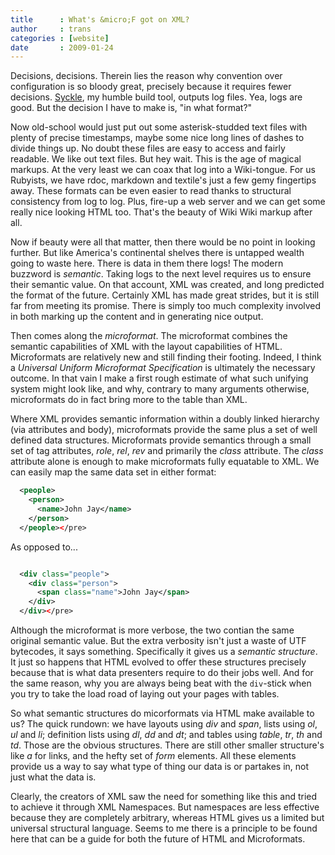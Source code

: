 ```yaml
---
title      : What's &micro;F got on XML?
author     : trans
categories : [website]
date       : 2009-01-24
---
```


Decisions, decisions. Therein lies the reason why convention over configuration is so bloody great, precisely because it requires fewer decisions. [Syckle](http://proutils.rubyforge.org/syckle), my humble build tool, outputs log files. Yea, logs are good. But the decision I have to make is, "in what format?"

Now old-school would just put out some asterisk-studded text files with plenty of precise timestamps, maybe some nice long lines of dashes to divide things up. No doubt these files are easy to access and fairly readable. We like out text files. But hey wait. This is the age of magical markups. At the very least we can coax that log into a Wiki-tongue. For us Rubyists, we have rdoc, markdown and textile's just a few gemy fingertips away. These formats can be even easier to read thanks to structural consistency from log to log. Plus, fire-up a web server and we can get some really nice looking HTML too. That's the beauty of Wiki Wiki markup after all.

Now if beauty were all that matter, then there would be no point in looking further. But like America's continental shelves there is untapped wealth going to waste here. There is data in them there logs! The modern buzzword is *semantic*. Taking logs to the next level requires us to ensure their semantic value. On that account, XML was created, and long predicted the format of the future. Certainly XML has made great strides, but it is still far from meeting its promise. There is simply too much complexity involved in both marking up the content and in generating nice output.

Then comes along the *microformat*. The microformat combines the semantic capabilities of XML with the layout capabilities of HTML. Microformats are relatively new and still finding their footing. Indeed, I think a *Universal Uniform Microformat Specification* is ultimately the necessary outcome. In that vain I make a first rough estimate of what such unifying system might look like, and why, contrary to many arguments otherwise, microformats do in fact bring more to the table than XML.

Where XML provides semantic information within a doubly linked hierarchy (via attributes and body), microformats provide the same plus a set of well defined data structures. Microformats provide semantics through a small set of tag attributes, *role*, *rel*, *rev* and primarily the *class* attribute. The *class* attribute alone is enough to make microformats fully equatable to XML. We can easily map the same data set in either format:

```xml
  <people>
    <person>
      <name>John Jay</name>
    </person>
  </people></pre>
```

As opposed to...

```xml

  <div class="people">
    <div class="person">
      <span class="name">John Jay</span>
    </div>
  </div></pre>
```

Although the microformat is more verbose, the two contian the same original semantic value. But the extra verbosity isn't just a waste of UTF bytecodes, it says something. Specifically it gives us a *semantic structure*. It just so happens that HTML evolved to offer these structures precisely because that is what data presenters require to do their jobs well. And for the same reason, why you are always being beat with the <code>div</code>-stick when you try to take the load road of laying out your pages with tables.

So what semantic structures do micorformats via HTML make available to us? The quick rundown: we have layouts using *div* and *span*, lists using *ol*, *ul* and *li*; definition lists using *dl*, *dd* and *dt*; and tables using *table*, *tr*, *th* and *td*. Those are the obvious structures. There are still other smaller structure's like *a* for links, and the hefty set of *form* elements. All these elements provide us a way to say what type of thing our data is or partakes in, not just what the data is.

Clearly, the creators of XML saw the need for something like this and tried to achieve it through XML Namespaces. But namespaces are less effective because they are completely arbitrary, whereas HTML gives us a limited but universal structural language. Seems to me there is a principle to be found here that can be a guide for both the future of HTML and Microformats.
